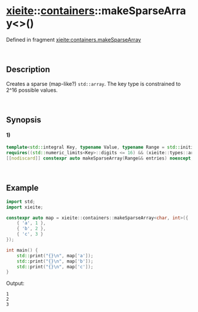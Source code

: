 # [xieite](../../xieite.md)\:\:[containers](../../containers.md)\:\:makeSparseArray\<\>\(\)
Defined in fragment [xieite:containers.makeSparseArray](../../../src/containers/make_sparse_array.cpp)

&nbsp;

## Description
Creates a sparse (map-like?) `std::array`. The key type is constrained to 2^16 possible values.

&nbsp;

## Synopsis
#### 1)
```cpp
template<std::integral Key, typename Value, typename Range = std::initializer_list<std::pair<Key, Value>>>
requires((std::numeric_limits<Key>::digits <= 16) && (xieite::types::arity<std::ranges::range_value_t<Range>> == 2))
[[nodiscard]] constexpr auto makeSparseArray(Range&& entries) noexcept;
```

&nbsp;

## Example
```cpp
import std;
import xieite;

constexpr auto map = xieite::containers::makeSparseArray<char, int>({
    { 'a', 1 },
    { 'b', 2 },
    { 'c', 3 }
});

int main() {
    std::print("{}\n", map['a']);
    std::print("{}\n", map['b']);
    std::print("{}\n", map['c']);
}
```
Output:
```
1
2
3
```
